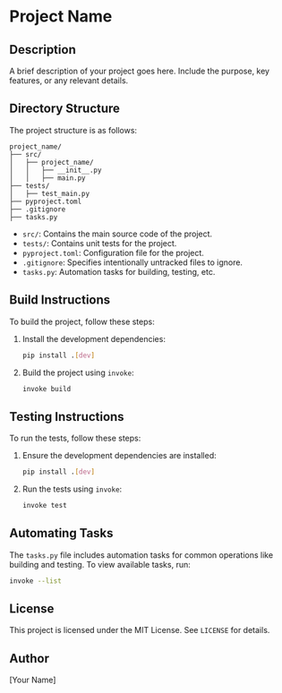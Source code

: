 # Project Name

## Description

A brief description of your project goes here. Include the purpose, key features, or any relevant details.

## Directory Structure

The project structure is as follows:

```
project_name/
├── src/
│   ├── project_name/
│   │   ├── __init__.py
│   │   ├── main.py
├── tests/
│   ├── test_main.py
├── pyproject.toml
├── .gitignore
├── tasks.py
```

- `src/`: Contains the main source code of the project.
- `tests/`: Contains unit tests for the project.
- `pyproject.toml`: Configuration file for the project.
- `.gitignore`: Specifies intentionally untracked files to ignore.
- `tasks.py`: Automation tasks for building, testing, etc.

## Build Instructions

To build the project, follow these steps:

1. Install the development dependencies:
   ```bash
   pip install .[dev]
   ```

2. Build the project using `invoke`:
   ```bash
   invoke build
   ```

## Testing Instructions

To run the tests, follow these steps:

1. Ensure the development dependencies are installed:
   ```bash
   pip install .[dev]
   ```

2. Run the tests using `invoke`:
   ```bash
   invoke test
   ```

## Automating Tasks

The `tasks.py` file includes automation tasks for common operations like building and testing. To view available tasks, run:
```bash
invoke --list
```

## License

This project is licensed under the MIT License. See `LICENSE` for details.

## Author

[Your Name]